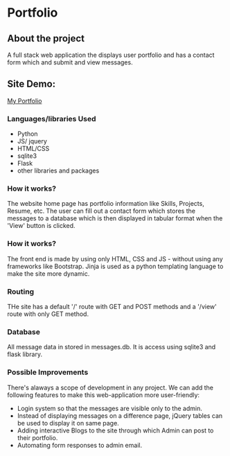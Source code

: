 # Portfolio
## About the project
A full stack web application the displays user portfolio and has a contact form which and submit and view messages.
## Site Demo: 
[My Portfolio](https://devansh-portfolio.herokuapp.com/)
### Languages/libraries Used
- Python
- JS/ jquery
- HTML/CSS
- sqlite3
- Flask
- other libraries and packages
### How it works?
The website home page has portfolio information like Skills, Projects, Resume, etc. The user can fill out a contact form which stores the messages to a database which is then displayed in tabular format when the 'View' button is clicked.
### How it works?
The front end is made by using only HTML, CSS and JS - without using any frameworks like Bootstrap. Jinja is used as a python templating language to make the site more dynamic.
### Routing
THe site has a default '/' route with GET and POST methods and a '/view' route with only GET method.
### Database
All message data in stored in messages.db. It is access using sqlite3 and flask library. 
### Possible Improvements
There's alaways a scope of development in any project. We can add the following features to make this web-application more user-friendly:

- Login system so that the messages are visible only to the admin.
- Instead of displaying messages on a difference page, jQuery tables can be used to display it on same page.
- Adding interactive Blogs to the site through which Admin can post to their portfolio.
- Automating form responses to admin email.

